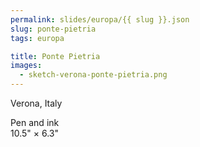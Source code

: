 ```yaml
---
permalink: slides/europa/{{ slug }}.json
slug: ponte-pietria
tags: europa

title: Ponte Pietria
images:
  - sketch-verona-ponte-pietria.png
---
```

Verona, Italy

Pen and ink  
10.5" × 6.3"